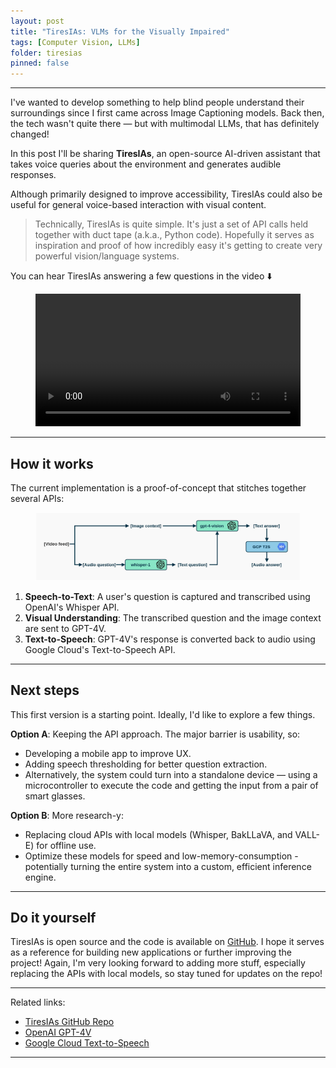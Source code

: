 ```yaml
---
layout: post
title: "TiresIAs: VLMs for the Visually Impaired"
tags: [Computer Vision, LLMs]
folder: tiresias
pinned: false
---
```


***

I've wanted to develop something to help blind people understand their surroundings since I first came across Image Captioning models. Back then, the tech wasn't quite there — but with multimodal LLMs, that has definitely changed! 

In this post I'll be sharing **TiresIAs**, an open-source AI-driven assistant that takes voice queries about the environment and generates audible responses.

Although primarily designed to improve accessibility, TiresIAs could also be useful for general voice-based interaction with visual content.

> Technically, TiresIAs is quite simple. It's just a set of API calls held together with duct tape (a.k.a., Python code). Hopefully it serves as inspiration and proof of how incredibly easy it's getting to create very powerful vision/language systems.

You can hear TiresIAs answering a few questions in the video ⬇️

<figure align="center">
  <video width="100%" controls>
    <source src="https://github.com/guillesanbri/tiresias/assets/16866516/5e23e1a1-fc8c-4eaf-aa2d-fd38187d7e02" type="video/mp4">
    Your browser does not support the video tag.
  </video>
</figure>

***

## How it works

The current implementation is a proof-of-concept that stitches together several APIs:

<figure align="center">
  <img src="./../images/tiresias/diagram.png" alt="Workflow of TiresIAs"/>
</figure>

1. **Speech-to-Text**: A user's question is captured and transcribed using OpenAI's Whisper API.
2. **Visual Understanding**: The transcribed question and the image context are sent to GPT-4V.
3. **Text-to-Speech**: GPT-4V's response is converted back to audio using Google Cloud's Text-to-Speech API.

***

## Next steps

This first version is a starting point. Ideally, I'd like to explore a few things.

**Option A**: Keeping the API approach. The major barrier is usability, so:

- Developing a mobile app to improve UX.
- Adding speech thresholding for better question extraction.
- Alternatively, the system could turn into a standalone device — using a microcontroller to execute the code and getting the input from a pair of smart glasses.

**Option B**: More research-y:

- Replacing cloud APIs with local models (Whisper, BakLLaVA, and VALL-E) for offline use.
- Optimize these models for speed and low-memory-consumption - potentially turning the entire system into a custom, efficient inference engine.

***

## Do it yourself

TiresIAs is open source and the code is available on [GitHub](https://github.com/guillesanbri/tiresias). I hope it serves as a reference for building new applications or further improving the project! Again, I'm very looking forward to adding more stuff, especially replacing the APIs with local models, so stay tuned for updates on the repo!

***

Related links:
+ [TiresIAs GitHub Repo](https://github.com/guillesanbri/tiresias)
+ [OpenAI GPT-4V](https://openai.com/research/gpt-4v-system-card)
+ [Google Cloud Text-to-Speech](https://cloud.google.com/text-to-speech)

***